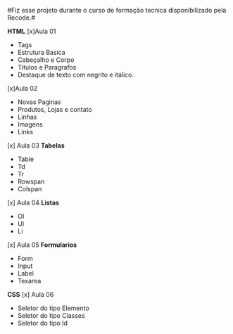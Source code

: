 #Fiz esse projeto durante o curso de formação tecnica disponibilizado pela Recode.#

**HTML**
[x]Aula 01
- Tags
- Estrutura Basica
- Cabeçalho e Corpo
- Titulos e Paragrafos
- Destaque de texto com negrito e itálico.

[x]Aula 02
- Novas Paginas
- Produtos, Lojas e contato
- Linhas 
- Imagens
- Links

[x] Aula 03 **Tabelas**
- Table
- Td
- Tr
- Rowspan
- Colspan

[x] Aula 04 **Listas**
- Ol
- Ul
- Li

[x] Aula 05 **Formularios**
- Form
- Input
- Label
- Texarea

**CSS**
[x] Aula 06
- Seletor do tipo Elemento
- Seletor do tipo Classes
- Seletor do tipo Id
